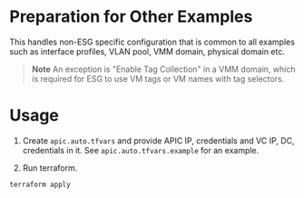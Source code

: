 # Preparation for Other Examples
This handles non-ESG specific configuration that is common to all examples such as interface profiles, VLAN pool, VMM domain, physical domain etc.

> **Note**
> An exception is "Enable Tag Collection" in a VMM domain, which is required for ESG to use VM tags or VM names with tag selectors.

# Usage

1. Create `apic.auto.tfvars` and provide APIC IP, credentials and VC IP, DC, credentials in it. See `apic.auto.tfvars.example` for an example.

2. Run terraform.
```bash
terraform apply
```
